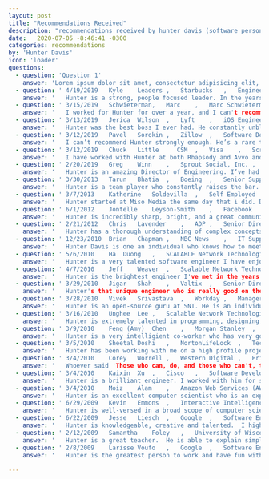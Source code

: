 ```yaml
---
layout: post
title: "Recommendations Received"
description: "recommendations received by hunter davis (software person)"
date:   2020-07-05 -8:46:41 -0300
categories: recommendations
by: 'Hunter Davis'
icon: 'loader'
questions:
  - question: 'Question 1'
    answer: 'Lorem ipsum dolor sit amet, consectetur adipisicing elit, sed do eiusmod tempor incididunt ut labore et dolore magna aliqua. Ut enim ad minim veniam, quis nostrud exercitation ullamco laboris nisi ut aliquip ex ea commodo consequat. Duis aute irure dolor in reprehenderit in voluptate velit esse cillum dolore eu fugiat nulla pariatur. Excepteur sint occaecat cupidatat non proident, sunt in culpa qui officia deserunt mollit anim id est laborum.'
  - question: '	4/19/2019	Kyle	Leaders	, 	Starbucks	, 	Engineering Manager	'
    answer: '	Hunter is a strong, people focused leader. In the years I worked with him, I saw him grow brand new engineers into solid, confident developers while building his organization as a whole. Hunter is also passionate about creating high performing Agile organizations. He was constantly encouraging his teams to improve their agile practice while he worked to on pragmatic ways to resolve organizational rough edges. His focus on personal growth and team engagement has really served him well at Avvo, and I would recommend him at any engineering organization.	'
  - question: '	3/15/2019	Schwieterman,	Marc	, 	Marc Schwieterman Software, LLC	, 	Owner	'
    answer: '	I worked for Hunter for over a year, and I can't recommend him strongly enough. He is one of the rare people who is both technically deep and also excels at navigating interpersonal and political situations. Hunter really cares about his people, and he does a great job of balancing the needs of those that report to him with accomplishing broader company objectives. I saw him play a significant role in growing teams' agile skills and introducing the company at large to new ways of thinking about product development, all while making time for one on ones and his team. I have been fortunate to work for several great managers over the years, and Hunter is amongst them, while also possessing a unique ability to really lead and inspire.	'
  - question: '	3/13/2019	Jerica	Wilson	, 	Lyft	, 	iOS Engineer	'
    answer: '	Hunter was the best boss I ever had. He constantly unblocked me when I ran into roadblocks getting my work done, kept in touch with me, and knew how to stay out of my way as well so I could get my work done. On top of all this, he seemed to really care about my well being and individually, my future career. I hope someday I have another manager like that or even better, get to work for him again. I think it goes without saying that I'd recommend him to any company seeking a professional leader in technology.	'
  - question: '	3/12/2019	Pavel	Sorokin	, 	Zillow	, 	Software Development Manager	'
    answer: '	I can’t recommend Hunter strongly enough. He’s a rare technical leader that combines a strong technical background with an ability to lead, inspire, and grow teams and individuals. I have seen him work with with many, many folks, from interns to engineering managers, to set them up for success. At Avvo, he has nurtured and promoted two cohorts of successful engineering managers. Hunter has a way to align the company’s business goals with the individuals’ professional aspirations, ensuring a very high level of alignment and motivation, and as a result, a high retention rate in his teams. I’d say that most if not all people who have worked with Hunter would say they’ve learned a lot from him. Above all, Hunter is a very caring and ethical person, a true servant leader. For me, it was an absolute honor to work with him and learn from him. 	'
  - question: '	3/12/2019	Chuck	Little     CSM	, 	Visa	, 	Scrum Master	'
    answer: '	I have worked with Hunter at both Rhapsody and Avvo and I can say that his absolute super power is that he listens.  He listened at Avvo when no one else in management was and initiated profound change that can be felt in the company culture to this day.  If you need help in establishing a healthier culture of mentoring and diverse inclusiveness Hunter is the leader for you.  He also happens to be the best Android developer I have ever worked with so there's that!	'
  - question: '	2/20/2019	Greg	Winn	, 	Sprout Social, Inc.	, 	Customer Development Account Executive	'
    answer: '	Hunter is an amazing Director of Engineering. I’ve had the pleasure of working with Hunter on multiple projects over the last year, even though we are not in the same department. He always has a smile and is willing to give any assistance, no matter how busy he may be. He was instrumental in developing myself and countless others both professionally and personally. I highly recommend Hunter for any company looking to raise the bar of their technical team. His skills and professionalism make him an asset that any company would be lucky to have.	'
  - question: '	3/30/2013	Tarun	Bhatia	, 	Boeing	, 	Senior Supply Chain Manager	'
    answer: '	Hunter is a team player who constantly raises the bar. He is always there to answer your questions or offer suggestions with a smile regardless of how busy he might be. His efforts in delivering a great product are equally appreciated. In a hyper competitive environment, he brings the entrepreneurial skills most companies like to see in their employees. He will be a great asset to any team.	'
  - question: '	3/7/2013	Katherine	Soldevilla	, 	Self Employed	, 	Freelance Illustrator and Visual Development Artist	'
    answer: '	Hunter started at Miso Media the same day that i did. During my time there, his dedication, professional attitude, and ability to manage his time well never wavered. Despite his already impressive work experience, he is open to learn new things. He is definitely a team player and easy to work and get along with.	'
  - question: '	6/1/2012	Jontelle	Leyson-Smith	, 	Facebook	, 	Diversity Program Manager	'
    answer: '	Hunter is incredibly sharp, bright, and a great communicator to boot. He instantly meshed well with his group and our organization as a whole. Hunter's technical talents and creativity are well above average, and that combined with his easy-going personality make him an ideal coworker. Hooray for Hunter!	'
  - question: '	2/21/2012	Chris	Lavender	, 	ADP	, 	Senior Director, Application Development	'
    answer: '	Hunter has a thorough understanding of complex concepts, but simultaneously can translate those concepts into plain speech.  He's been an extremely helpful colleague despite the fact that we've worked on separate development teams.  These points combined with an easy to work with and open minded personality makes Hunter an asset to any organization.	'
  - question: '	12/23/2010	Brian	Chapman	, 	NBC News	, 	IT Support Analyst, Client Services	'
    answer: '	Hunter Davis is one an individual who knows how to meet deadlines and work with his team to get whatever needs to be completed done. He's one of the most task dedicated and detail oriented people that I've ever met.	'
  - question: '	5/6/2010	Ha	Duong	, 	SCALABLE Network Technologies	, 	Principal Software Engineer	'
    answer: '	Hunter is a very talented software engineer I have enjoyed to work with. I have always turned to him if I have questions about programming and OS systems. He is a nice person that can be easy to fit to senior engineering position in IT company.	'
  - question: '	4/7/2010	Jeff	Weaver	, 	Scalable Network Technologies	, 	Vice President of Engineering	'
    answer: '	Hunter is the brightest engineer I've met in the years since I worked in Silicon Valley.  He is a natural engineer -- a rare quality -- quick to pick up complex concepts and able to implement them easily.  A pleasure to work with.	'
  - question: '	3/29/2010	Jigar	Shah	, 	Valtix	, 	Senior Director of Product Management	'
    answer: '	Hunter's that unique engineer who is really good on the technical side and also can work well with the business/management side. He has become the go-to guy for solving some of our most vexing technical issues.	'
  - question: '	3/28/2010	Vivek	Srivastava	, 	Workday	, 	Manager Product Management	'
    answer: '	Hunter is an open-source guru at SNT. He is an individual contributor across all SNT products and is a true engineer when it comes to solving problems. I recommend Hunter for his exceptional problem-solving skills and his knack for open-source projects. He is also a very good team player with excellent communication capabilities.	'
  - question: '	3/16/2010	Unghee	Lee	, 	Scalable Network Technologies Inc	, 	Chief Software Engineer	'
    answer: '	Hunter is extremely talented in programming, designing, and communications.  His potential at works includes, but not limited to, responsibility, timely manners, and most of all team play.  He is entitled to be recommended as an excellent coworker as well as a reliable consultant.	'
  - question: '	3/9/2010	Feng (Amy)	Chen	, 	Morgan Stanley	, 	VP Analytics Developer	'
    answer: '	Hunter is a very intelligient co-worker who has very good knowledge in computer science field but also has the ability to organize and lead group. He played very important role in kernel team in scalable networks. With his easy-going personality, he is welcomed by everyone in the company. I would highly recommend him for any positions in the field of computer programing field.	'
  - question: '	3/5/2010	Sheetal	Doshi	, 	NortonLifeLock	, 	Technical Director	'
    answer: '	Hunter has been working with me on a high profile project, and it's been great having him on the team. He has the ability to grasp complex concepts very quickly and rapidly come up with working prototypes of these ideas. An excellent team player, he is a good leader in the making.	'
  - question: '	3/4/2010	Corey	Worrell	, 	Western Digital	, 	Principal Engineer (Web Development/Data Analytics)	'
    answer: '	Whoever said 'Those who can, do, and those who can't, teach' never met Hunter.  Hunter is both a very skilled and talented computer scientist, as well as a great mentor.  Every time I've ever come to Hunter with a question or problem, he never hesitated to help me out no matter how busy he was (and he was very frequently busy, because I was hardly the only person at Scalable Network Technologies who recognized his competence).  I don't think I could possibly recommend anyone more strongly than I recommend Hunter, and I have no doubt that he could do any job in the computer science industry without missing a step.	'
  - question: '	3/4/2010	Kaixin	Xu	, 	Cisco	, 	Software Development Manager	'
    answer: '	Hunter is a brilliant engineer. I worked with him for several projects. He was a problem solver and always have excellent ideas. For most of the projects, he was able to finish with much shorter time than expected. He also has solid knowledge in both Linux and Windows systems. He is easy to collaborate with. I enjoyed working with him.	'
  - question: '	3/4/2010	Moiz	Alam	, 	Amazon Web Services (AWS)	, 	Solutions Architect	'
    answer: '	Hunter is an excellent computer scientist who is an expert in a wide variety of areas, including HPC, system architecture, and algorithmic development. Furthermore, he is a great mentor to me at my current company, and is actively involved in idea creation and improving the company's bottom line. He is passionate in all of his endeavors, as evidenced by his website, and his work has been showcased on websites such as hack-a-day and endgadget. I recommend him for any high-power computer science work in general.	'
  - question: '	6/29/2009	Kevin	Emmons	, 	Interactive Intelligence	, 	Software Engineer	'
    answer: '	Hunter is well-versed in a broad scope of computer science tasks and was a pleasure to work alongside.	'
  - question: '	6/22/2009	Jesse	Liesch	, 	Google	, 	Software Engineer	'
    answer: '	Hunter is knowledgeable, creative and talented.  I highly recommend him for any task.	'
  - question: '	2/12/2009	Samantha	Foley	, 	University of Wisconsin-La Crosse	, 	Assistant Professor	'
    answer: '	Hunter is a great teacher.  He is able to explain simple and complex concepts to students at various levels with ease.  He commands authority in the classroom while remaining open and relaxed with the students.  I could always rely on him to do his parts of the teaching, and support and respect me when I taught.	'
  - question: '	2/8/2009	Larisse	Voufo	, 	Google	, 	Software Engineer	'
    answer: '	Hunter is the greatest person to work and have fun with. If you ever need a friend in down times, he is the one to call -- both professionally or socially. I remember going through a depressing period once, and he took me on a bike ride! It was the coolest thing ever, an I'll never forget that day!	'   
    
---
```

